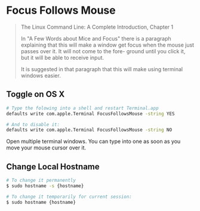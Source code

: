# Focus Follows Mouse

> The Linux Command Line: A Complete Introduction, Chapter 1
>
> In "A Few Words about Mice and Focus" there is a paragraph
> explaining that this will make a window get focus when the
> mouse just passes over it. It will not come to the fore-
> ground until you click it, but it will be able to receive
> input.
>
> It is suggested in that paragraph that this will make using
> terminal windows easier.

## Toggle on OS X

```sh
# Type the folowing into a shell and restart Terminal.app
defaults write com.apple.Terminal FocusFollowsMouse -string YES

# And to disable it:
defaults write com.apple.Terminal FocusFollowsMouse -string NO
```

Open multiple terminal windows. You can type into one as soon as
you move your mouse cursor over it.

## Change Local Hostname

```sh
# To change it permanently
$ sudo hostname -s {hostname}

# To change it temporarily for current session:
$ sudo hostname {hostname}
```
